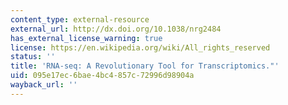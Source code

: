 ```yaml
---
content_type: external-resource
external_url: http://dx.doi.org/10.1038/nrg2484
has_external_license_warning: true
license: https://en.wikipedia.org/wiki/All_rights_reserved
status: ''
title: 'RNA-seq: A Revolutionary Tool for Transcriptomics."'
uid: 095e17ec-6bae-4bc4-857c-72996d98904a
wayback_url: ''
---
```

